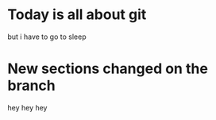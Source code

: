 # Today is all about git
but i have to go to sleep

# New sections changed on the branch

hey hey hey